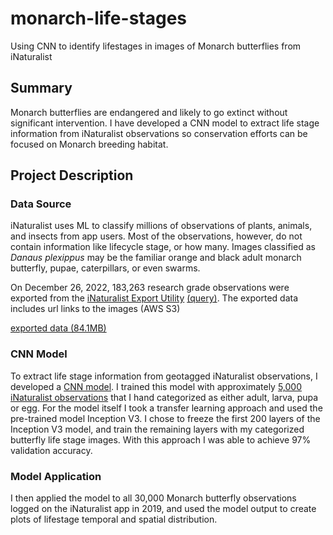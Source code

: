 # monarch-life-stages
Using CNN to identify lifestages in images of Monarch butterflies from iNaturalist

## Summary
Monarch butterflies are endangered and likely to go extinct without significant intervention. I have developed a CNN model to extract life stage information from iNaturalist observations so conservation efforts can be focused on Monarch breeding habitat.

## Project Description

### Data Source
iNaturalist uses ML to classify millions of observations of plants, animals, and insects from app users. Most of the observations, however, do not contain information like lifecycle stage, or how many. Images classified as *Danaus plexippus* may be the familiar orange and black adult monarch butterfly, pupae, caterpillars, or even swarms.

On December 26, 2022, 183,263 research grade observations were exported from the [iNaturalist Export Utility](https://www.inaturalist.org/observations/export) [(query)](q=Danaus+plexippus&quality_grade=research&identifications=any&geoprivacy=open&d1=20180101). The exported data includes url links to the images (AWS S3)

[exported data (84.1MB)](https://nextcloud.healyleavitt.com/index.php/s/cAdfwSWLpeWmjY6)

### CNN Model
To extract life stage information from geotagged iNaturalist observations, I developed a [CNN model](https://github.com/chealyleavitt/monarch-life-stages/blob/main/1_inception_model.ipynb). I trained this model with approximately [5,000 iNaturalist observations](https://nextcloud.healyleavitt.com/index.php/s/3wX5EskLpCGEBq3) that I hand categorized as either adult, larva, pupa or egg. For the model itself I took a transfer learning approach and used the pre-trained model Inception V3. I chose to freeze the first 200 layers of the Inception V3 model, and train the remaining layers with my categorized butterfly life stage images. With this approach I was able to achieve 97% validation accuracy.


### Model Application
I then applied the model to all 30,000 Monarch butterfly observations logged on the iNaturalist app in 2019, and used the model output to create plots of lifestage temporal and spatial distribution.
